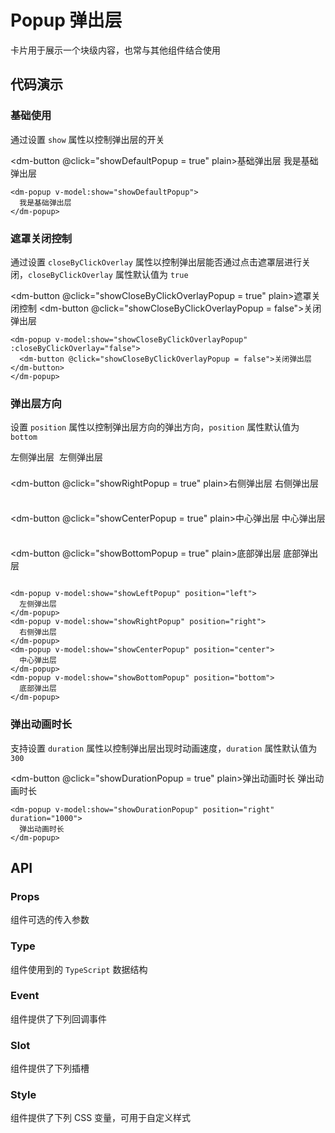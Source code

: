 <script setup lang="ts">
import { ref } from 'vue';
import popupApi from "/api/popup";

const showDefaultPopup = ref(false);
const showCloseByClickOverlayPopup = ref(false);
const showLeftPopup = ref(false);
const showRightPopup = ref(false);
const showCenterPopup = ref(false);
const showBottomPopup = ref(false);
const showDurationPopup = ref(false);
</script>

# Popup 弹出层

卡片用于展示一个块级内容，也常与其他组件结合使用

## 代码演示

### 基础使用

通过设置 `show` 属性以控制弹出层的开关

<dm-button @click="showDefaultPopup = true" plain>基础弹出层</dm-button>
<dm-popup v-model:show="showDefaultPopup">
  我是基础弹出层
</dm-popup>

```vue
<dm-popup v-model:show="showDefaultPopup">
  我是基础弹出层
</dm-popup>
```

### 遮罩关闭控制

通过设置 `closeByClickOverlay` 属性以控制弹出层能否通过点击遮罩层进行关闭，`closeByClickOverlay` 属性默认值为 `true`

<dm-button @click="showCloseByClickOverlayPopup = true" plain>遮罩关闭控制</dm-button>
<dm-popup v-model:show="showCloseByClickOverlayPopup" :closeByClickOverlay="false">
  <dm-button @click="showCloseByClickOverlayPopup = false">关闭弹出层</dm-button>
</dm-popup>

```vue
<dm-popup v-model:show="showCloseByClickOverlayPopup" :closeByClickOverlay="false">
  <dm-button @click="showCloseByClickOverlayPopup = false">关闭弹出层</dm-button>
</dm-popup>
```

### 弹出层方向

设置 `position` 属性以控制弹出层方向的弹出方向，`position` 属性默认值为 `bottom`

<div style="display: flex; flex-wrap: wrap; gap: 0.5rem">
  <dm-button @click="showLeftPopup = true" plain>左侧弹出层</dm-button>
  <dm-popup v-model:show="showLeftPopup" position="left">左侧弹出层</dm-popup>

  <dm-button @click="showRightPopup = true" plain>右侧弹出层</dm-button>
  <dm-popup v-model:show="showRightPopup" position="right">右侧弹出层</dm-popup>

  <dm-button @click="showCenterPopup = true" plain>中心弹出层</dm-button>
  <dm-popup v-model:show="showCenterPopup" position="center">中心弹出层</dm-popup>

  <dm-button @click="showBottomPopup = true" plain>底部弹出层</dm-button>
  <dm-popup v-model:show="showBottomPopup" position="bottom">底部弹出层</dm-popup>
</div>

```vue
<dm-popup v-model:show="showLeftPopup" position="left">
  左侧弹出层
</dm-popup>
<dm-popup v-model:show="showRightPopup" position="right">
  右侧弹出层
</dm-popup>
<dm-popup v-model:show="showCenterPopup" position="center">
  中心弹出层
</dm-popup>
<dm-popup v-model:show="showBottomPopup" position="bottom">
  底部弹出层
</dm-popup>
```

### 弹出动画时长

支持设置 `duration` 属性以控制弹出层出现时动画速度，`duration` 属性默认值为 `300`

<dm-button @click="showDurationPopup = true" plain>弹出动画时长</dm-button>
<dm-popup v-model:show="showDurationPopup" position="right" duration="1000">弹出动画时长</dm-popup>

```vue
<dm-popup v-model:show="showDurationPopup" position="right" duration="1000">
  弹出动画时长
</dm-popup>
```

## API

### Props

组件可选的传入参数

<dm-table :data="popupApi.props" align="left">
  <dm-table-column prop="name" label="参数" width="120"></dm-table-column>
  <dm-table-column prop="desc" label="说明" width="200"></dm-table-column>
  <dm-table-column prop="type" label="类型">
    <template #cell="{ row }">
			<em>{{ row.type }}</em>
    </template>
  </dm-table-column>
  <dm-table-column prop="default" label="默认值">
    <template #cell="{ row }">
			<code>{{ row.default }}</code>
    </template>
  </dm-table-column>
</dm-table>

### Type

组件使用到的 `TypeScript` 数据结构

<dm-table :data="popupApi.types" align="left">
  <dm-table-column prop="name" label="参数" width="120"></dm-table-column>
  <dm-table-column prop="desc" label="说明" width="200"></dm-table-column>
  <dm-table-column prop="type" label="类型">
    <template #cell="{ row }">
			<code>{{ row.type }}</code>
    </template>
  </dm-table-column>
</dm-table>

### Event

组件提供了下列回调事件

<dm-table :data="popupApi.events" align="left">
  <dm-table-column prop="name" label="事件名" width="80"></dm-table-column>
  <dm-table-column prop="desc" label="说明" width="400"></dm-table-column>
  <dm-table-column prop="type" label="回调参数">
    <template #cell="{ row }">
			<em>{{ row.type }}</em>
    </template>
  </dm-table-column>
</dm-table>

### Slot

组件提供了下列插槽

<dm-table :data="popupApi.slot" align="left">
  <dm-table-column prop="name" label="插槽名" width="80"></dm-table-column>
  <dm-table-column prop="desc" label="说明"></dm-table-column>
</dm-table>

### Style

组件提供了下列 CSS 变量，可用于自定义样式

<dm-table :data="popupApi.style" align="left">
  <dm-table-column prop="name" label="名称"></dm-table-column>
  <dm-table-column prop="type" label="默认值" width="240">
    <template #cell="{ row }">
			<em>{{ row.default }}</em>
    </template>
  </dm-table-column>
  <dm-table-column prop="desc" label="描述" width="80">
    <template #cell="{ row }">
			<em>{{ row.desc ? row.desc : '-' }}</em>
    </template>
  </dm-table-column>
</dm-table>